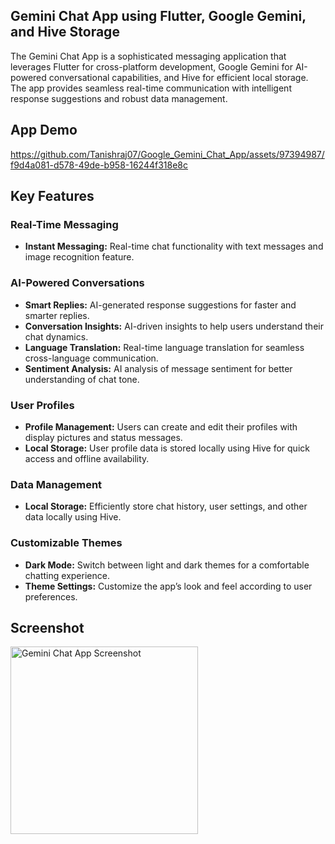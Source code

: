 ## Gemini Chat App using Flutter, Google Gemini, and Hive Storage

The Gemini Chat App is a sophisticated messaging application that leverages Flutter for cross-platform development, Google Gemini for AI-powered conversational capabilities, and Hive for efficient local storage. The app provides seamless real-time communication with intelligent response suggestions and robust data management.
## App Demo

https://github.com/Tanishraj07/Google_Gemini_Chat_App/assets/97394987/f9d4a081-d578-49de-b958-16244f318e8c

## Key Features

### Real-Time Messaging
- **Instant Messaging:** Real-time chat functionality with text messages and image recognition feature.


### AI-Powered Conversations
- **Smart Replies:** AI-generated response suggestions for faster and smarter replies.
- **Conversation Insights:** AI-driven insights to help users understand their chat dynamics.
- **Language Translation:** Real-time language translation for seamless cross-language communication.
- **Sentiment Analysis:** AI analysis of message sentiment for better understanding of chat tone.

### User Profiles
- **Profile Management:** Users can create and edit their profiles with display pictures and status messages.
- **Local Storage:** User profile data is stored locally using Hive for quick access and offline availability.


### Data Management
- **Local Storage:** Efficiently store chat history, user settings, and other data locally using Hive.

### Customizable Themes
- **Dark Mode:** Switch between light and dark themes for a comfortable chatting experience.
- **Theme Settings:** Customize the app’s look and feel according to user preferences.

## Screenshot

<img src="assets/Screenshot_20240608_115700.png" alt="Gemini Chat App Screenshot" width="300" />


